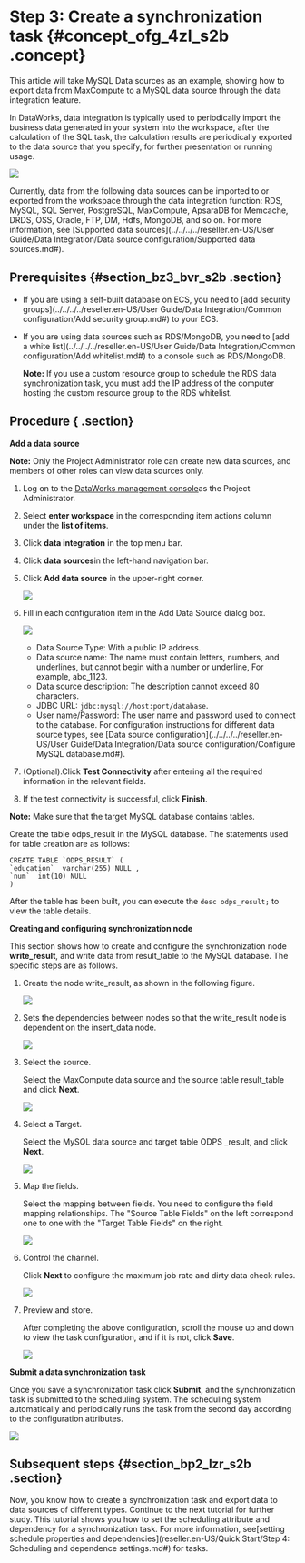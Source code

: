 # Step 3: Create a synchronization task {#concept_ofg_4zl_s2b .concept}

This article will take MySQL Data sources as an example, showing how to export data from MaxCompute to a MySQL data source through the data integration feature.

In DataWorks, data integration is typically used to periodically import the business data generated in your system into the workspace, after the calculation of the SQL task, the calculation results are periodically exported to the data source that you specify, for further presentation or running usage.

![](http://static-aliyun-doc.oss-cn-hangzhou.aliyuncs.com/assets/img/16182/15389844698989_en-US.png)

Currently, data from the following data sources can be imported to or exported from the workspace through the data integration function: RDS, MySQL, SQL Server, PostgreSQL, MaxCompute, ApsaraDB for Memcache, DRDS, OSS, Oracle, FTP, DM, Hdfs, MongoDB, and so on. For more information, see [Supported data sources](../../../../reseller.en-US/User Guide/Data Integration/Data source configuration/Supported data sources.md#).

## Prerequisites {#section_bz3_bvr_s2b .section}

-   If you are using a self-built database on ECS, you need to [add security groups](../../../../reseller.en-US/User Guide/Data Integration/Common configuration/Add security group.md#) to your ECS.
-   If you are using data sources such as RDS/MongoDB, you need to [add a white list](../../../../reseller.en-US/User Guide/Data Integration/Common configuration/Add whitelist.md#) to a console such as RDS/MongoDB.

    **Note:** If you use a custom resource group to schedule the RDS data synchronization task, you must add the IP address of the computer hosting the custom resource group to the RDS whitelist.


## Procedure { .section}

**Add a data source**

**Note:** Only the Project Administrator role can create new data sources, and members of other roles can view data sources only.

1.  Log on to the [DataWorks management console](https://partners-intl.aliyun.com)as the Project Administrator.
2.  Select **enter workspace** in the corresponding item actions column under the **list of items**.
3.  Click **data integration** in the top menu bar.
4.  Click **data sources**in the left-hand navigation bar.
5.  Click **Add data source** in the upper-right corner.

    ![](http://static-aliyun-doc.oss-cn-hangzhou.aliyuncs.com/assets/img/16182/15389844698990_en-US.png)

6.  Fill in each configuration item in the Add Data Source dialog box.

    ![](http://static-aliyun-doc.oss-cn-hangzhou.aliyuncs.com/assets/img/16182/15389844698991_en-US.jpg)

    -   Data Source Type: With a public IP address.
    -   Data source name: The name must contain letters, numbers, and underlines, but cannot begin with a number or underline, For example, abc\_1123.
    -   Data source description: The description cannot exceed 80 characters.
    -   JDBC URL: `jdbc:mysql://host:port/database`.
    -   User name/Password: The user name and password used to connect to the database.
    For configuration instructions for different data source types, see [Data source configuration](../../../../reseller.en-US/User Guide/Data Integration/Data source configuration/Configure MySQL database.md#).

7.  \(Optional\).Click **Test Connectivity** after entering all the required information in the relevant fields.
8.  If the test connectivity is successful, click **Finish**.

**Note:** Make sure that the target MySQL database contains tables.

Create the table odps\_result in the MySQL database. The statements used for table creation are as follows:

```
CREATE TABLE `ODPS_RESULT` (
`education`  varchar(255) NULL ,
`num`  int(10) NULL 
)
```

After the table has been built, you can execute the `desc odps_result;` to view the table details.

**Creating and configuring synchronization node**

This section shows how to create and configure the synchronization node **write\_result**, and write data from result\_table to the MySQL database. The specific steps are as follows.

1.  Create the node write\_result, as shown in the following figure.

    ![](http://static-aliyun-doc.oss-cn-hangzhou.aliyuncs.com/assets/img/16182/15389844698992_en-US.png)

2.  Sets the dependencies between nodes so that the write\_result node is dependent on the insert\_data node.

    ![](http://static-aliyun-doc.oss-cn-hangzhou.aliyuncs.com/assets/img/16182/15389844698993_en-US.png)

3.  Select the source.

    Select the MaxCompute data source and the source table result\_table and click **Next**.

    ![](http://static-aliyun-doc.oss-cn-hangzhou.aliyuncs.com/assets/img/16182/15389844698994_en-US.png)

4.  Select a Target.

    Select the MySQL data source and target table ODPS \_result, and click **Next**.

    ![](http://static-aliyun-doc.oss-cn-hangzhou.aliyuncs.com/assets/img/16182/15389844698995_en-US.png)

5.  Map the fields.

    Select the mapping between fields. You need to configure the field mapping relationships. The "Source Table Fields" on the left correspond one to one with the "Target Table Fields" on the right.

    ![](http://static-aliyun-doc.oss-cn-hangzhou.aliyuncs.com/assets/img/16182/15389844698996_en-US.png)

6.  Control the channel.

    Click **Next** to configure the maximum job rate and dirty data check rules.

    ![](http://static-aliyun-doc.oss-cn-hangzhou.aliyuncs.com/assets/img/16182/15389844698997_en-US.png)

7.  Preview and store.

    After completing the above configuration, scroll the mouse up and down to view the task configuration, and if it is not, click **Save**.

    ![](http://static-aliyun-doc.oss-cn-hangzhou.aliyuncs.com/assets/img/16182/15389844698998_en-US.png)


**Submit a data synchronization task**

Once you save a synchronization task click **Submit**, and the synchronization task is submitted to the scheduling system. The scheduling system automatically and periodically runs the task from the second day according to the configuration attributes.

![](http://static-aliyun-doc.oss-cn-hangzhou.aliyuncs.com/assets/img/16182/15389844698999_en-US.png)

## Subsequent steps {#section_bp2_lzr_s2b .section}

Now, you know how to create a synchronization task and export data to data sources of different types. Continue to the next tutorial for further study. This tutorial shows you how to set the scheduling attribute and dependency for a synchronization task. For more information, see[setting schedule properties and dependencies](reseller.en-US/Quick Start/Step 4: Scheduling and dependence settings.md#) for tasks.

